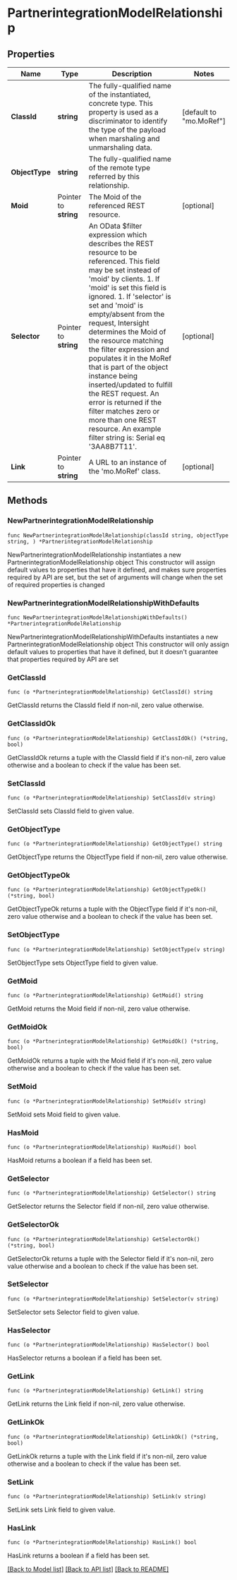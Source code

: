 # PartnerintegrationModelRelationship

## Properties

Name | Type | Description | Notes
------------ | ------------- | ------------- | -------------
**ClassId** | **string** | The fully-qualified name of the instantiated, concrete type. This property is used as a discriminator to identify the type of the payload when marshaling and unmarshaling data. | [default to "mo.MoRef"]
**ObjectType** | **string** | The fully-qualified name of the remote type referred by this relationship. | 
**Moid** | Pointer to **string** | The Moid of the referenced REST resource. | [optional] 
**Selector** | Pointer to **string** | An OData $filter expression which describes the REST resource to be referenced. This field may be set instead of &#39;moid&#39; by clients. 1. If &#39;moid&#39; is set this field is ignored. 1. If &#39;selector&#39; is set and &#39;moid&#39; is empty/absent from the request, Intersight determines the Moid of the resource matching the filter expression and populates it in the MoRef that is part of the object instance being inserted/updated to fulfill the REST request. An error is returned if the filter matches zero or more than one REST resource. An example filter string is: Serial eq &#39;3AA8B7T11&#39;. | [optional] 
**Link** | Pointer to **string** | A URL to an instance of the &#39;mo.MoRef&#39; class. | [optional] 

## Methods

### NewPartnerintegrationModelRelationship

`func NewPartnerintegrationModelRelationship(classId string, objectType string, ) *PartnerintegrationModelRelationship`

NewPartnerintegrationModelRelationship instantiates a new PartnerintegrationModelRelationship object
This constructor will assign default values to properties that have it defined,
and makes sure properties required by API are set, but the set of arguments
will change when the set of required properties is changed

### NewPartnerintegrationModelRelationshipWithDefaults

`func NewPartnerintegrationModelRelationshipWithDefaults() *PartnerintegrationModelRelationship`

NewPartnerintegrationModelRelationshipWithDefaults instantiates a new PartnerintegrationModelRelationship object
This constructor will only assign default values to properties that have it defined,
but it doesn't guarantee that properties required by API are set

### GetClassId

`func (o *PartnerintegrationModelRelationship) GetClassId() string`

GetClassId returns the ClassId field if non-nil, zero value otherwise.

### GetClassIdOk

`func (o *PartnerintegrationModelRelationship) GetClassIdOk() (*string, bool)`

GetClassIdOk returns a tuple with the ClassId field if it's non-nil, zero value otherwise
and a boolean to check if the value has been set.

### SetClassId

`func (o *PartnerintegrationModelRelationship) SetClassId(v string)`

SetClassId sets ClassId field to given value.


### GetObjectType

`func (o *PartnerintegrationModelRelationship) GetObjectType() string`

GetObjectType returns the ObjectType field if non-nil, zero value otherwise.

### GetObjectTypeOk

`func (o *PartnerintegrationModelRelationship) GetObjectTypeOk() (*string, bool)`

GetObjectTypeOk returns a tuple with the ObjectType field if it's non-nil, zero value otherwise
and a boolean to check if the value has been set.

### SetObjectType

`func (o *PartnerintegrationModelRelationship) SetObjectType(v string)`

SetObjectType sets ObjectType field to given value.


### GetMoid

`func (o *PartnerintegrationModelRelationship) GetMoid() string`

GetMoid returns the Moid field if non-nil, zero value otherwise.

### GetMoidOk

`func (o *PartnerintegrationModelRelationship) GetMoidOk() (*string, bool)`

GetMoidOk returns a tuple with the Moid field if it's non-nil, zero value otherwise
and a boolean to check if the value has been set.

### SetMoid

`func (o *PartnerintegrationModelRelationship) SetMoid(v string)`

SetMoid sets Moid field to given value.

### HasMoid

`func (o *PartnerintegrationModelRelationship) HasMoid() bool`

HasMoid returns a boolean if a field has been set.

### GetSelector

`func (o *PartnerintegrationModelRelationship) GetSelector() string`

GetSelector returns the Selector field if non-nil, zero value otherwise.

### GetSelectorOk

`func (o *PartnerintegrationModelRelationship) GetSelectorOk() (*string, bool)`

GetSelectorOk returns a tuple with the Selector field if it's non-nil, zero value otherwise
and a boolean to check if the value has been set.

### SetSelector

`func (o *PartnerintegrationModelRelationship) SetSelector(v string)`

SetSelector sets Selector field to given value.

### HasSelector

`func (o *PartnerintegrationModelRelationship) HasSelector() bool`

HasSelector returns a boolean if a field has been set.

### GetLink

`func (o *PartnerintegrationModelRelationship) GetLink() string`

GetLink returns the Link field if non-nil, zero value otherwise.

### GetLinkOk

`func (o *PartnerintegrationModelRelationship) GetLinkOk() (*string, bool)`

GetLinkOk returns a tuple with the Link field if it's non-nil, zero value otherwise
and a boolean to check if the value has been set.

### SetLink

`func (o *PartnerintegrationModelRelationship) SetLink(v string)`

SetLink sets Link field to given value.

### HasLink

`func (o *PartnerintegrationModelRelationship) HasLink() bool`

HasLink returns a boolean if a field has been set.


[[Back to Model list]](../README.md#documentation-for-models) [[Back to API list]](../README.md#documentation-for-api-endpoints) [[Back to README]](../README.md)


